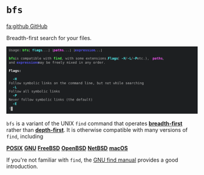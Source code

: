 # `bfs`

<div class="infobar">

[<fa:github> GitHub](https://github.com/tavianator/bfs)

</div>


Breadth-first search for your files.

![Screencast](bfs.svg)

`bfs` is a variant of the UNIX `find` command that operates [**breadth-first**](https://en.wikipedia.org/wiki/Breadth-first_search) rather than [**depth-first**](https://en.wikipedia.org/wiki/Depth-first_search).
It is otherwise compatible with many versions of `find`, including

<div class="linkbar">

[**POSIX**](http://pubs.opengroup.org/onlinepubs/9699919799/utilities/find.html)
[**GNU**](https://www.gnu.org/software/findutils/)
[**FreeBSD**](https://www.freebsd.org/cgi/man.cgi?find(1))
[**OpenBSD**](https://man.openbsd.org/find.1)
[**NetBSD**](https://man.netbsd.org/find.1)
[**macOS**](https://ss64.com/osx/find.html)

</div>

If you're not familiar with `find`, the [GNU find manual](https://www.gnu.org/software/findutils/manual/html_mono/find.html) provides a good introduction.
